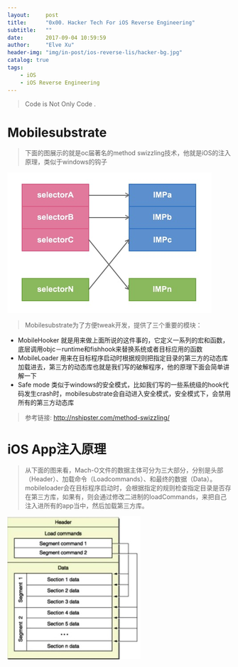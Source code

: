 ```yaml
---
layout:     post
title:      "0x00. Hacker Tech For iOS Reverse Engineering"
subtitle:   ""
date:       2017-09-04 10:59:59
author:     "Elve Xu"
header-img: "img/in-post/ios-reverse-lis/hacker-bg.jpg"
catalog: true
tags:
    - iOS
    - iOS Reverse Engineering
---
```


> Code is Not Only Code .


# Mobilesubstrate
> 下面的图展示的就是oc届著名的method swizzling技术，他就是iOS的注入原理，类似于windows的钩子

![image](https://raw.githubusercontent.com/misselvexu/misselvexu.github.io/master/img/in-post/ios-reverse-lis/EC2A4A79-44C7-46A0-9F13-674436E9D060.png)

> Mobilesubstrate为了方便tweak开发，提供了三个重要的模块：

- MobileHooker 就是用来做上面所说的这件事的，它定义一系列的宏和函数，底层调用objc－runtime和fishhook来替换系统或者目标应用的函数
- MobileLoader 用来在目标程序启动时根据规则把指定目录的第三方的动态库加载进去，第三方的动态库也就是我们写的破解程序，他的原理下面会简单讲解一下
- Safe mode 类似于windows的安全模式，比如我们写的一些系统级的hook代码发生crash时，mobilesubstrate会自动进入安全模式，安全模式下，会禁用所有的第三方动态库

> 参考链接: http://nshipster.com/method-swizzling/

# iOS App注入原理
> 从下面的图来看，Mach-O文件的数据主体可分为三大部分，分别是头部（Header）、加载命令（Loadcommands）、和最终的数据（Data）。
> mobileloader会在目标程序启动时，会根据指定的规则检查指定目录是否存在第三方库，如果有，则会通过修改二进制的loadCommands，来把自己注入进所有的app当中，然后加载第三方库。

![image](https://raw.githubusercontent.com/misselvexu/misselvexu.github.io/master/img/in-post/ios-reverse-lis/D72609C1-AB49-495D-AAB4-6CB1E92F9F2A.png)

